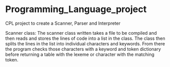# Programming_Language_project
 CPL project to create a Scanner, Parser and Interpreter

Scanner class: 
    The scanner class written takes a file to be compiled and then reads and stores the
    lines of code into a list in the class. The class then splits the lines in the list
    into individual characters and keywords. From there the program checks those characters
    with a keyword and token dictionary before returning a table with the lexeme or character
    with the matching token.

